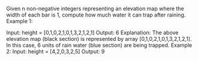 Given n non-negative integers representing an elevation map where the width of each bar is 1, compute how much water it can trap after raining.
Example 1:
 
Input: height = [0,1,0,2,1,0,1,3,2,1,2,1]
Output: 6
Explanation: The above elevation map (black section) is represented by array [0,1,0,2,1,0,1,3,2,1,2,1]. In this case, 6 units of rain water (blue section) are being trapped.
Example 2:
Input: height = [4,2,0,3,2,5]
Output: 9
